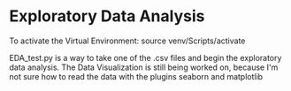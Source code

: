 # Exploratory Data Analysis

To activate the Virtual Environment:
source venv/Scripts/activate

EDA_test.py is a way to take one of the .csv files and begin the exploratory data analysis.
The Data Visualization is still being worked on, because I'm not sure how to read the data with the plugins seaborn and matplotlib


